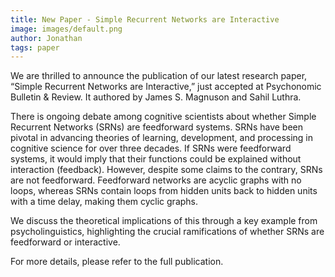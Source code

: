 ```yaml
---
title: New Paper - Simple Recurrent Networks are Interactive
image: images/default.png 
author: Jonathan
tags: paper
---
```


We are thrilled to announce the publication of our latest research paper, “Simple Recurrent Networks are Interactive,”  just accepted at Psychonomic Bulletin & Review. It authored by James S. Magnuson and Sahil Luthra. 

There is ongoing debate among cognitive scientists about whether Simple Recurrent Networks (SRNs) are feedforward systems. SRNs have been pivotal in advancing theories of learning, development, and processing in cognitive science for over three decades. If SRNs were feedforward systems, it would imply that their functions could be explained without interaction (feedback). However, despite some claims to the contrary, SRNs are not feedforward. Feedforward networks are acyclic graphs with no loops, whereas SRNs contain loops from hidden units back to hidden units with a time delay, making them cyclic graphs.

We discuss the theoretical implications of this through a key example from psycholinguistics, highlighting the crucial ramifications of whether SRNs are feedforward or interactive.

For more details, please refer to the full publication.